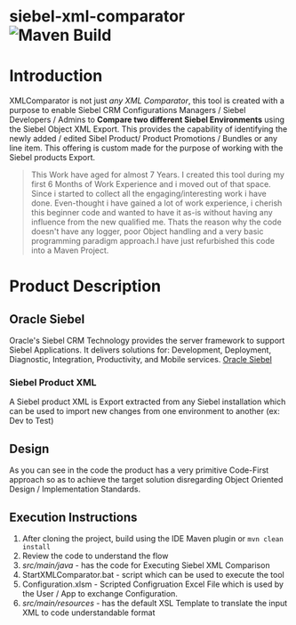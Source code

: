 # siebel-xml-comparator ![Maven Build](https://github.com/ramethiraj/siebel-xml-comparator/actions/workflows/main.yml/badge.svg) 

# Introduction
XMLComparator is not just *any XML Comparator*, this tool is created with a purpose to enable Siebel CRM Configurations Managers / Siebel Developers / Admins to **Compare two different Siebel Environments** using the Siebel Object XML Export. This provides the capability of identifying the newly added / edited Sibel Product/ Product Promotions / Bundles or any line item. This offering is custom made for the purpose of working with the Siebel products Export.

> This Work have aged for almost 7 Years. I created this tool during my first 6 Months of Work Experience and i moved out of that space. Since i started to collect all the engaging/interesting work i have done. Even-thought i have gained a lot of work experience, i cherish this beginner code and wanted to have it as-is without having any influence from the new qualified me. Thats the reason why the code doesn't have any logger, poor Object handling and a very basic programming paradigm approach.I have just refurbished this code into a Maven Project.


# Product Description
## Oracle Siebel
Oracle's Siebel CRM Technology provides the server framework to support Siebel Applications. It delivers solutions for: Development, Deployment, Diagnostic, Integration, Productivity, and Mobile services. [Oracle Siebel](https://www.oracle.com/cx/siebel/) 

### Siebel Product XML
A Siebel product XML is Export extracted from any Siebel installation which can be used to import new changes from one environment to another (ex: Dev to Test)

## Design
As you can see in the code the product has a very primitive Code-First approach so as to achieve the target solution disregarding Object Oriented Design / Implementation Standards.

## Execution Instructions
1. After cloning the project, build using the IDE Maven plugin or `mvn clean install`
2. Review the code to understand the flow
3. _src/main/java_ - has the code for Executing Siebel XML Comparison 
4. StartXMLComparator.bat - script which can be used to execute the tool
5. Configuration.xlsm - Scripted Configruation Excel File which is used by the User / App to exchange Configuration.
6. _src/main/resources_ - has the default XSL Template to translate the input XML to code understandable format
